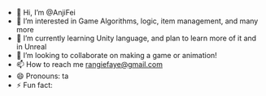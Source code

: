 - 👋 Hi, I’m @AnjiFei
- 👀 I’m interested in Game Algorithms, logic, item management, and many more
- 🌱 I’m currently learning Unity language, and plan to learn more of it and in Unreal 
- 💞️ I’m looking to collaborate on making a game or animation!
- 📫 How to reach me rangiefaye@gmail.com
- 😄 Pronouns: ta
- ⚡ Fun fact: 

<!---
AnjiFei/AnjiFei is a ✨ special ✨ repository because its `README.md` (this file) appears on your GitHub profile.
You can click the Preview link to take a look at your changes.
--->
